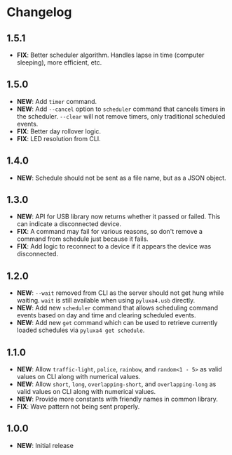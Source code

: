 # Changelog

## 1.5.1

- **FIX**: Better scheduler algorithm. Handles lapse in time (computer sleeping), more efficient, etc.

## 1.5.0

- **NEW**: Add `timer` command.
- **NEW**: Add `--cancel` option to `scheduler` command that cancels timers in the scheduler. `--clear` will not remove
  timers, only traditional scheduled events.
- **FIX**: Better day rollover logic.
- **FIX**: LED resolution from CLI.

## 1.4.0

- **NEW**: Schedule should not be sent as a file name, but as a JSON object.

## 1.3.0

- **NEW**: API for USB library now returns whether it passed or failed. This can indicate a disconnected device.
- **FIX**: A command may fail for various reasons, so don't remove a command from schedule just because it fails.
- **FIX**: Add logic to reconnect to a device if it appears the device was disconnected.

## 1.2.0

- **NEW**: `--wait` removed from CLI as the server should not get hung while waiting. `wait` is still available when
  using `pyluxa4.usb` directly.
- **NEW**: Add new `scheduler` command that allows scheduling command events based on day and time and clearing
  scheduled events.
- **NEW**: Add new `get` command which can be used to retrieve currently loaded schedules via `pyluxa4 get schedule`.

## 1.1.0

- **NEW**: Allow `traffic-light`, `police`, `rainbow`, and `random<1 - 5>` as valid values on CLI along with numerical
  values.
- **NEW**: Allow `short`, `long`, `overlapping-short`, and `overlapping-long` as valid values on CLI along with
  numerical values.
- **NEW**: Provide more constants with friendly names in common library.
- **FIX**: Wave pattern not being sent properly.

## 1.0.0

- **NEW**: Initial release
